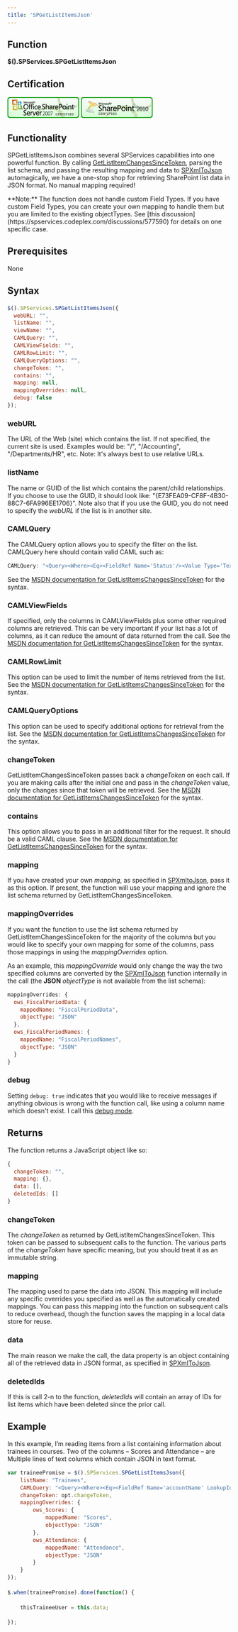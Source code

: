```yaml
---
title: 'SPGetListItemsJson'
---
```


## Function

**$().SPServices.SPGetListItemsJson**

## Certification

[![Certified for SharePoint 2007](../img/sp2007-cert.jpg "Certified for SharePoint 2007")](../glossary/index.md#Certification) [![Certified for SharePoint 2010](../img/sp2010-cert.jpg "Certified for SharePoint 2010")](../glossary/index.md#Certification)

## Functionality

SPGetListItemsJson combines several SPServices capabilities into one powerful function. By calling [GetListItemChangesSinceToken](http://msdn.microsoft.com/en-us/library/lists.lists.getlistitemchangessincetoken%28v=office.12%29.aspx), parsing the list schema, and passing the resulting mapping and data to [SPXmlToJson](SPXmlToJson.md) automagically, we have a one-stop shop for retrieving SharePoint list data in JSON format. No manual mapping required!

<div class="alert alert-warning">**Note:** The function does not handle custom Field Types. If you have custom Field Types, you can create your own mapping to handle them but you are limited to the existing objectTypes. See [this discussion](https://spservices.codeplex.com/discussions/577590) for details on one specific case.</div>

## Prerequisites

None

## Syntax

``` javascript
$().SPServices.SPGetListItemsJson({
  webURL: "",
  listName: "",
  viewName: "",
  CAMLQuery: "",
  CAMLViewFields: "",
  CAMLRowLimit: "",
  CAMLQueryOptions: "",
  changeToken: "",
  contains: "",
  mapping: null,
  mappingOverrides: null,
  debug: false
});
```

### webURL

The URL of the Web (site) which contains the list. If not specified, the current site is used. Examples would be: "/", "/Accounting", "/Departments/HR", etc. Note: It's always best to use relative URLs.

### listName

The name or GUID of the list which contains the parent/child relationships. If you choose to use the GUID, it should look like: "{E73FEA09-CF8F-4B30-88C7-6FA996EE1706}". Note also that if you use the GUID, you do not need to specify the _webURL_ if the list is in another site.

### CAMLQuery

The CAMLQuery option allows you to specify the filter on the list. CAMLQuery here should contain valid CAML such as:

``` javascript
CAMLQuery: "<Query><Where><Eq><FieldRef Name='Status'/><Value Type='Text'>Active</Value></Eq></Where></Query>"
```

See the [MSDN documentation for GetListItemsChangesSinceToken](http://msdn.microsoft.com/en-us/library/lists.lists.getlistitemchangessincetoken%28v=office.12%29.aspx) for the syntax.

### CAMLViewFields

If specified, only the columns in CAMLViewFields plus some other required columns are retrieved. This can be very important if your list has a lot of columns, as it can reduce the amount of data returned from the call. See the [MSDN documentation for GetListItemsChangesSinceToken](http://msdn.microsoft.com/en-us/library/lists.lists.getlistitemchangessincetoken%28v=office.12%29.aspx) for the syntax.

### CAMLRowLimit

This option can be used to limit the number of items retrieved from the list. See the [MSDN documentation for GetListItemsChangesSinceToken](http://msdn.microsoft.com/en-us/library/lists.lists.getlistitemchangessincetoken%28v=office.12%29.aspx) for the syntax.

### CAMLQueryOptions

This option can be used to specify additional options for retrieval from the list. See the [MSDN documentation for GetListItemsChangesSinceToken](http://msdn.microsoft.com/en-us/library/lists.lists.getlistitemchangessincetoken%28v=office.12%29.aspx) for the syntax.

### changeToken

GetListItemChangesSinceToken passes back a _changeToken_ on each call. If you are making calls after the initial one and pass in the _changeToken_ value, only the changes since that token will be retrieved. See the [MSDN documentation for GetListItemsChangesSinceToken](http://msdn.microsoft.com/en-us/library/lists.lists.getlistitemchangessincetoken%28v=office.12%29.aspx) for the syntax.

### contains

This option allows you to pass in an additional filter for the request. It should be a valid CAML clause. See the [MSDN documentation for GetListItemsChangesSinceToken](http://msdn.microsoft.com/en-us/library/lists.lists.getlistitemchangessincetoken%28v=office.12%29.aspx) for the syntax.

### mapping

If you have created your own _mapping_, as specified in [SPXmltoJson](https://spservices.codeplex.com/wikipage?title=%24%28%29.SPXmlToJson), pass it as this option. If present, the function will use your mapping and ignore the list schema returned by GetListItemChangesSinceToken.

### mappingOverrides

If you want the function to use the list schema returned by GetListItemChangesSinceToken for the majority of the columns but you would like to specify your own mapping for some of the columns, pass those mappings in using the _mappingOverrides_ option.

As an example, this _mappingOverride_ would only change the way the two specified columns are converted by the [SPXmlToJson](https://spservices.codeplex.com/wikipage?title=%24%28%29.SPXmlToJson) function internally in the call (the **JSON** _objectType_ is not available from the list schema):

``` javascript
mappingOverrides: {
  ows_FiscalPeriodData: {
    mappedName: "FiscalPeriodData",
    objectType: "JSON"
  },
  ows_FiscalPeriodNames: {
    mappedName: "FiscalPeriodNames",
    objectType: "JSON"
  }
}
```

### debug

Setting `debug: true` indicates that you would like to receive messages if anything obvious is wrong with the function call, like using a column name which doesn't exist. I call this [debug mode](../glossary/index.md#DebugMode).

## Returns

The function returns a JavaScript object like so:

``` javascript
{
  changeToken: "",
  mapping: {},
  data: [],
  deletedIds: []
}
```

### changeToken

The _changeToken_ as returned by GetListItemChangesSinceToken. This token can be passed to subsequent calls to the function. The various parts of the _changeToken_ have specific meaning, but you should treat it as an immutable string.

### mapping

The mapping used to parse the data into JSON. This mapping will include any specific overrides you specified as well as the automatically created mappings. You can pass this mapping into the function on subsequent calls to reduce overhead, though the function saves the mapping in a local data store for reuse.

### data

The main reason we make the call, the data property is an object containing all of the retrieved data in JSON format, as specified in [SPXmlToJson](https://spservices.codeplex.com/wikipage?title=%24%28%29.SPXmlToJson).

### deletedIds

If this is call 2-n to the function, _deletedIds_ will contain an array of IDs for list items which have been deleted since the prior call.

## Example

In this example, I’m reading items from a list containing information about trainees in courses. Two of the columns – Scores and Attendance – are Multiple lines of text columns which contain JSON in text format.

``` javascript
var traineePromise = $().SPServices.SPGetListItemsJson({
    listName: "Trainees",
    CAMLQuery: "<Query><Where><Eq><FieldRef Name='accountName' LookupId='TRUE'/><Value Type='Integer'>" + opt.traineeId + "</Value></Eq></Where></Query>",
    changeToken: opt.changeToken,
    mappingOverrides: {
        ows_Scores: {
            mappedName: "Scores",
            objectType: "JSON"
        },
        ows_Attendance: {
            mappedName: "Attendance",
            objectType: "JSON"
        }
    }
});

$.when(traineePromise).done(function() {

    thisTraineeUser = this.data;

});
```
